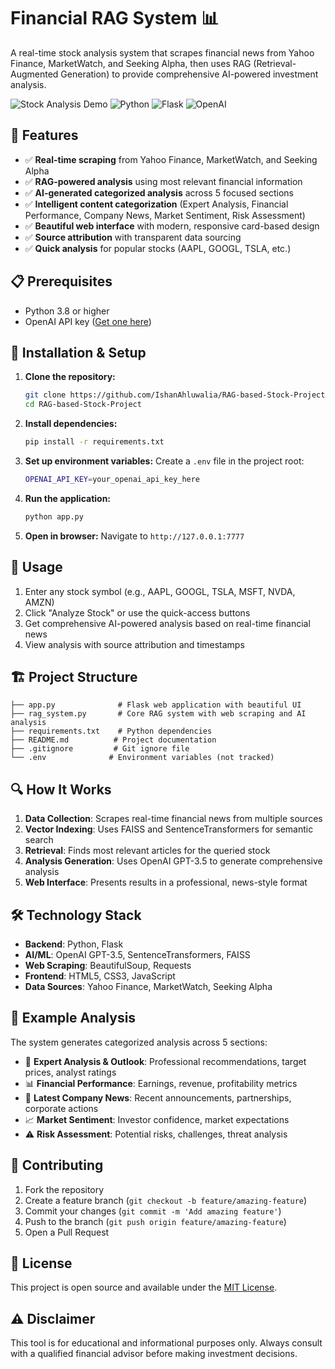 # Financial RAG System 📊

A real-time stock analysis system that scrapes financial news from Yahoo Finance, MarketWatch, and Seeking Alpha, then uses RAG (Retrieval-Augmented Generation) to provide comprehensive AI-powered investment analysis.

![Stock Analysis Demo](https://img.shields.io/badge/demo-live-brightgreen)
![Python](https://img.shields.io/badge/python-3.8%2B-blue)
![Flask](https://img.shields.io/badge/flask-web%20app-red)
![OpenAI](https://img.shields.io/badge/OpenAI-GPT--3.5-orange)

## 🚀 Features

- ✅ **Real-time scraping** from Yahoo Finance, MarketWatch, and Seeking Alpha
- ✅ **RAG-powered analysis** using most relevant financial information  
- ✅ **AI-generated categorized analysis** across 5 focused sections
- ✅ **Intelligent content categorization** (Expert Analysis, Financial Performance, Company News, Market Sentiment, Risk Assessment)
- ✅ **Beautiful web interface** with modern, responsive card-based design
- ✅ **Source attribution** with transparent data sourcing
- ✅ **Quick analysis** for popular stocks (AAPL, GOOGL, TSLA, etc.)

## 📋 Prerequisites

- Python 3.8 or higher
- OpenAI API key ([Get one here](https://platform.openai.com/api-keys))

## 🔧 Installation & Setup

1. **Clone the repository:**
   ```bash
   git clone https://github.com/IshanAhluwalia/RAG-based-Stock-Project.git
   cd RAG-based-Stock-Project
   ```

2. **Install dependencies:**
   ```bash
   pip install -r requirements.txt
   ```

3. **Set up environment variables:**
   Create a `.env` file in the project root:
   ```bash
   OPENAI_API_KEY=your_openai_api_key_here
   ```

4. **Run the application:**
   ```bash
   python app.py
   ```

5. **Open in browser:**
   Navigate to `http://127.0.0.1:7777`

## 🎯 Usage

1. Enter any stock symbol (e.g., AAPL, GOOGL, TSLA, MSFT, NVDA, AMZN)
2. Click "Analyze Stock" or use the quick-access buttons
3. Get comprehensive AI-powered analysis based on real-time financial news
4. View analysis with source attribution and timestamps

## 🏗️ Project Structure

```
├── app.py              # Flask web application with beautiful UI
├── rag_system.py       # Core RAG system with web scraping and AI analysis
├── requirements.txt    # Python dependencies
├── README.md          # Project documentation
├── .gitignore         # Git ignore file
└── .env              # Environment variables (not tracked)
```

## 🔍 How It Works

1. **Data Collection**: Scrapes real-time financial news from multiple sources
2. **Vector Indexing**: Uses FAISS and SentenceTransformers for semantic search
3. **Retrieval**: Finds most relevant articles for the queried stock
4. **Analysis Generation**: Uses OpenAI GPT-3.5 to generate comprehensive analysis
5. **Web Interface**: Presents results in a professional, news-style format

## 🛠️ Technology Stack

- **Backend**: Python, Flask
- **AI/ML**: OpenAI GPT-3.5, SentenceTransformers, FAISS
- **Web Scraping**: BeautifulSoup, Requests
- **Frontend**: HTML5, CSS3, JavaScript
- **Data Sources**: Yahoo Finance, MarketWatch, Seeking Alpha

## 📝 Example Analysis

The system generates categorized analysis across 5 sections:
- 🎯 **Expert Analysis & Outlook**: Professional recommendations, target prices, analyst ratings
- 📊 **Financial Performance**: Earnings, revenue, profitability metrics
- 📰 **Latest Company News**: Recent announcements, partnerships, corporate actions
- 📈 **Market Sentiment**: Investor confidence, market expectations
- ⚠️ **Risk Assessment**: Potential risks, challenges, threat analysis

## 🤝 Contributing

1. Fork the repository
2. Create a feature branch (`git checkout -b feature/amazing-feature`)
3. Commit your changes (`git commit -m 'Add amazing feature'`)
4. Push to the branch (`git push origin feature/amazing-feature`)
5. Open a Pull Request

## 📄 License

This project is open source and available under the [MIT License](LICENSE).

## ⚠️ Disclaimer

This tool is for educational and informational purposes only. Always consult with a qualified financial advisor before making investment decisions.